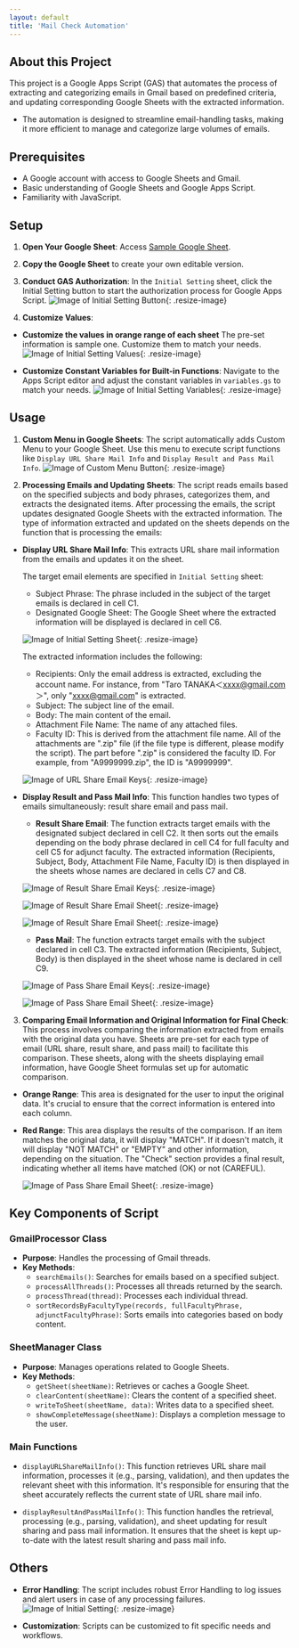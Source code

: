 ```yaml
---
layout: default
title: 'Mail Check Automation'
---
```


## About this Project

This project is a Google Apps Script (GAS) that automates the process of extracting and categorizing emails in Gmail based on predefined criteria, and updating corresponding Google Sheets with the extracted information.

- The automation is designed to streamline email-handling tasks, making it more efficient to manage and categorize large volumes of emails.

## Prerequisites

- A Google account with access to Google Sheets and Gmail.
- Basic understanding of Google Sheets and Google Apps Script.
- Familiarity with JavaScript.

## Setup

1. **Open Your Google Sheet**: Access <a href="https://docs.google.com/spreadsheets/d/1RiKE3KzWwea29mkPuIy1mrZZ2Rnk_L-e-yydLZ-5aHk/edit#gid=771932269" target="_blank" rel="noopener noreferrer">Sample Google Sheet</a>.
2. **Copy the Google Sheet** to create your own editable version.
3. **Conduct GAS Authorization**: In the `Initial Setting` sheet, click the Initial Setting button to start the authorization process for Google Apps Script.
   ![Image of Initial Setting Button](assets/images/initial-setting.png){: .resize-image}

4. **Customize Values**: 
  - **Customize the values in orange range of each sheet** The pre-set information is sample one. Customize them to match your needs.
    ![Image of Initial Setting Values](assets/images/sheet-name_pre-criteria.png){: .resize-image}
  
  - **Customize Constant Variables for Built-in Functions**: Navigate to the Apps Script editor and adjust the constant variables in `variables.gs` to match your needs.
    ![Image of Initial Setting Variables](assets/images/custom-variables.png){: .resize-image}

## Usage

1. **Custom Menu in Google Sheets**: The script automatically adds Custom Menu to your Google Sheet. Use this menu to execute script functions like `Display URL Share Mail Info` and
   `Display Result and Pass Mail Info`.
   ![Image of Custom Menu Button](assets/images/custom-menu.png){: .resize-image}

3. **Processing Emails and Updating Sheets**: The script reads emails based on the specified subjects and body phrases, categorizes them, and extracts the designated items. After processing the emails, the script updates designated Google Sheets with the extracted information. The type of information extracted and updated on the sheets depends on the function that is processing the emails:

  - **Display URL Share Mail Info**: This extracts URL share mail information from the emails and updates it on the sheet.

    The target email elements are specified in `Initial Setting` sheet:

    - Subject Phrase: The phrase included in the subject of the target emails is declared in cell C1.
    - Designated Google Sheet: The Google Sheet where the extracted information will be displayed is declared in cell C6.

    ![Image of Initial Setting Sheet](assets/images/keys-url-share-email.png){: .resize-image}

    The extracted information includes the following:

    - Recipients: Only the email address is extracted, excluding the account name. For instance, from "Taro TANAKA＜xxxx@gmail.com＞", only "xxxx@gmail.com" is extracted.
    - Subject: The subject line of the email.
    - Body: The main content of the email.
    - Attachment File Name: The name of any attached files.
    - Faculty ID: This is derived from the attachment file name. All of the attachments are ".zip" file (if the file type is different, please modify the script). The part before
      ".zip" is considered the faculty ID. For example, from "A9999999.zip", the ID is "A9999999".
  
    ![Image of URL Share Email Keys](assets/images/display-url-share-email.png){: .resize-image}

  - **Display Result and Pass Mail Info**: This function handles two types of emails simultaneously: result share email and pass mail.

      - **Result Share Email**: The function extracts target emails with the designated subject declared in cell C2. It then sorts out the emails depending on the body phrase declared in cell C4 for full faculty and cell C5 for adjunct faculty. The extracted information (Recipients, Subject, Body, Attachment File Name, Faculty ID) is then displayed in the sheets whose names are declared in cells C7 and C8.
    
      ![Image of Result Share Email Keys](assets/images/keys-result-share-email.png){: .resize-image}
    
      ![Image of Result Share Email Sheet](assets/images/display-result-share-full-email.png){: .resize-image}
    
      ![Image of Result Share Email Sheet](assets/images/display-result-share-adj-email.png){: .resize-image}

      - **Pass Mail**: The function extracts target emails with the subject declared in cell C3. The extracted information (Recipients, Subject, Body) is then displayed in the sheet
        whose name is declared in cell C9.
        
      ![Image of Pass Share Email Keys](assets/images/keys-pass-share-email.png){: .resize-image}
    
      ![Image of Pass Share Email Sheet](assets/images/display-pass-share-email.png){: .resize-image}

3. **Comparing Email Information and Original Information for Final Check**: This process involves comparing the information extracted from emails with the original data you have. Sheets are pre-set for each type of email (URL share, result share, and pass mail) to facilitate this comparison. These sheets, along with the sheets displaying email information, have Google Sheet formulas set up for automatic comparison.

  - **Orange Range**: This area is designated for the user to input the original data. It's crucial to ensure that the correct information is entered into each column.
  - **Red Range**: This area displays the results of the comparison. If an item matches the original data, it will display "MATCH". If it doesn't match, it will display "NOT MATCH" or
    "EMPTY" and other information, depending on the situation. The "Check" section provides a final result, indicating whether all items have matched (OK) or not (CAREFUL).
  
    ![Image of Pass Share Email Sheet](assets/images/check-url-share-email.png){: .resize-image}

## Key Components of Script

### GmailProcessor Class

- **Purpose**: Handles the processing of Gmail threads.
- **Key Methods**:
  - `searchEmails()`: Searches for emails based on a specified subject.
  - `processAllThreads()`: Processes all threads returned by the search.
  - `processThread(thread)`: Processes each individual thread.
  - `sortRecordsByFacultyType(records, fullFacultyPhrase, adjunctFacultyPhrase)`: Sorts emails into categories based on body content.

### SheetManager Class

- **Purpose**: Manages operations related to Google Sheets.
- **Key Methods**:
  - `getSheet(sheetName)`: Retrieves or caches a Google Sheet.
  - `clearContent(sheetName)`: Clears the content of a specified sheet.
  - `writeToSheet(sheetName, data)`: Writes data to a specified sheet.
  - `showCompleteMessage(sheetName)`: Displays a completion message to the user.

### Main Functions

- `displayURLShareMailInfo()`: This function retrieves URL share mail information, processes it (e.g., parsing, validation), and then updates the relevant sheet with this information. It's responsible for ensuring that the sheet accurately reflects the current state of URL share mail info.

- `displayResultAndPassMailInfo()`: This function handles the retrieval, processing (e.g., parsing, validation), and sheet updating for result sharing and pass mail information. It ensures that the sheet is kept up-to-date with the latest result sharing and pass mail info.

## Others

- **Error Handling**: The script includes robust Error Handling to log issues and alert users in case of any processing failures.
  ![Image of Initial Setting](assets/images/error-handling.png){: .resize-image}

- **Customization**: Scripts can be customized to fit specific needs and workflows.
